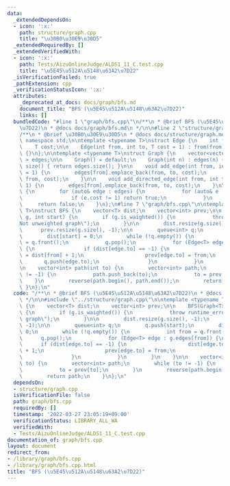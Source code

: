 ```yaml
---
data:
  _extendedDependsOn:
  - icon: ':x:'
    path: structure/graph.cpp
    title: "\u30B0\u30E9\u30D5"
  _extendedRequiredBy: []
  _extendedVerifiedWith:
  - icon: ':x:'
    path: Tests/AizuOnlineJudge/ALDS1_11_C.test.cpp
    title: "\u5E45\u512A\u5148\u63A2\u7D22"
  _isVerificationFailed: true
  _pathExtension: cpp
  _verificationStatusIcon: ':x:'
  attributes:
    _deprecated_at_docs: docs/graph/bfs.md
    document_title: "BFS (\u5E45\u512A\u5148\u63A2\u7D22)"
    links: []
  bundledCode: "#line 1 \"graph/bfs.cpp\"\n/**\n * @brief BFS (\u5E45\u512A\u5148\u63A2\
    \u7D22)\n * @docs docs/graph/bfs.md\n */\n\n#line 2 \"structure/graph.cpp\"\n\n\
    /**\n * @brief \u30B0\u30E9\u30D5\n * @docs docs/structure/graph.md\n */\n\nusing\
    \ namespace std;\n\ntemplate <typename T>\nstruct Edge {\n    int from, to;\n\
    \    T cost;\n\n    Edge(int from, int to, T cost = 1) : from(from), to(to), cost(cost)\
    \ {}\n};\n\ntemplate <typename T>\nstruct Graph {\n    vector<vector<Edge<T> >\
    \ > edges;\n\n    Graph() = default;\n    Graph(int n) : edges(n) {}\n\n    size_t\
    \ size() { return edges.size(); }\n\n    void add_edge(int from, int to, T cost\
    \ = 1) {\n        edges[from].emplace_back(from, to, cost);\n        edges[to].emplace_back(to,\
    \ from, cost);\n    }\n\n    void add_directed_edge(int from, int to, T cost =\
    \ 1) {\n        edges[from].emplace_back(from, to, cost);\n    }\n\n    bool is_waighted()\
    \ {\n        for (auto& edge : edges) {\n            for (auto& e : edge) {\n\
    \                if (e.cost != 1) return true;\n            }\n        }\n   \
    \     return false;\n    }\n};\n#line 7 \"graph/bfs.cpp\"\n\ntemplate <typename\
    \ T>\nstruct BFS {\n    vector<T> dist;\n    vector<int> prev;\n\n    BFS(Graph<T>\
    \ g, int start) {\n        if (g.is_waighted()) {\n            throw runtime_error(\"\
    Not unweighted graph\");\n        }\n\n        dist.resize(g.size(), -1);\n  \
    \      prev.resize(g.size(), -1);\n\n        queue<int> q;\n        q.push(start);\n\
    \        dist[start] = 0;\n        while (!q.empty()) {\n            int from\
    \ = q.front();\n            q.pop();\n            for (Edge<T> edge : g.edges[from])\
    \ {\n                if (dist[edge.to] == -1) {\n                    dist[edge.to]\
    \ = dist[from] + 1;\n                    prev[edge.to] = from;\n             \
    \       q.push(edge.to);\n                }\n            }\n        }\n    }\n\
    \n    vector<int> path(int to) {\n        vector<int> path;\n        while (to\
    \ != -1) {\n            path.push_back(to);\n            to = prev[to];\n    \
    \    }\n        reverse(path.begin(), path.end());\n        return path;\n   \
    \ }\n};\n"
  code: "/**\n * @brief BFS (\u5E45\u512A\u5148\u63A2\u7D22)\n * @docs docs/graph/bfs.md\n\
    \ */\n\n#include \"../structure/graph.cpp\"\n\ntemplate <typename T>\nstruct BFS\
    \ {\n    vector<T> dist;\n    vector<int> prev;\n\n    BFS(Graph<T> g, int start)\
    \ {\n        if (g.is_waighted()) {\n            throw runtime_error(\"Not unweighted\
    \ graph\");\n        }\n\n        dist.resize(g.size(), -1);\n        prev.resize(g.size(),\
    \ -1);\n\n        queue<int> q;\n        q.push(start);\n        dist[start] =\
    \ 0;\n        while (!q.empty()) {\n            int from = q.front();\n      \
    \      q.pop();\n            for (Edge<T> edge : g.edges[from]) {\n          \
    \      if (dist[edge.to] == -1) {\n                    dist[edge.to] = dist[from]\
    \ + 1;\n                    prev[edge.to] = from;\n                    q.push(edge.to);\n\
    \                }\n            }\n        }\n    }\n\n    vector<int> path(int\
    \ to) {\n        vector<int> path;\n        while (to != -1) {\n            path.push_back(to);\n\
    \            to = prev[to];\n        }\n        reverse(path.begin(), path.end());\n\
    \        return path;\n    }\n};\n"
  dependsOn:
  - structure/graph.cpp
  isVerificationFile: false
  path: graph/bfs.cpp
  requiredBy: []
  timestamp: '2022-03-27 23:05:19+09:00'
  verificationStatus: LIBRARY_ALL_WA
  verifiedWith:
  - Tests/AizuOnlineJudge/ALDS1_11_C.test.cpp
documentation_of: graph/bfs.cpp
layout: document
redirect_from:
- /library/graph/bfs.cpp
- /library/graph/bfs.cpp.html
title: "BFS (\u5E45\u512A\u5148\u63A2\u7D22)"
---
```

